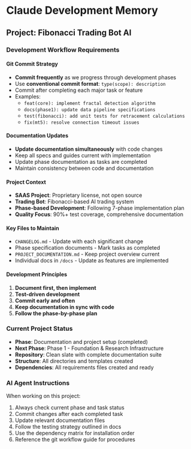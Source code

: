 # Claude Development Memory

## Project: Fibonacci Trading Bot AI

### Development Workflow Requirements

#### Git Commit Strategy
- **Commit frequently** as we progress through development phases
- Use **conventional commit format**: `type(scope): description`
- Commit after completing each major task or feature
- Examples:
  - `feat(core): implement fractal detection algorithm`
  - `docs(phase1): update data pipeline specifications`
  - `test(fibonacci): add unit tests for retracement calculations`
  - `fix(mt5): resolve connection timeout issues`

#### Documentation Updates
- **Update documentation simultaneously** with code changes
- Keep all specs and guides current with implementation
- Update phase documentation as tasks are completed
- Maintain consistency between code and documentation

#### Project Context
- **SAAS Project**: Proprietary license, not open source
- **Trading Bot**: Fibonacci-based AI trading system
- **Phase-based Development**: Following 7-phase implementation plan
- **Quality Focus**: 90%+ test coverage, comprehensive documentation

#### Key Files to Maintain
- `CHANGELOG.md` - Update with each significant change
- Phase specification documents - Mark tasks as completed
- `PROJECT_DOCUMENTATION.md` - Keep project overview current
- Individual docs in `/docs` - Update as features are implemented

#### Development Principles
1. **Document first, then implement**
2. **Test-driven development**
3. **Commit early and often**
4. **Keep documentation in sync with code**
5. **Follow the phase-by-phase plan**

### Current Project Status
- **Phase**: Documentation and project setup (completed)
- **Next Phase**: Phase 1 - Foundation & Research Infrastructure
- **Repository**: Clean slate with complete documentation suite
- **Structure**: All directories and templates created
- **Dependencies**: All requirements files created and ready

### AI Agent Instructions
When working on this project:
1. Always check current phase and task status
2. Commit changes after each completed task
3. Update relevant documentation files
4. Follow the testing strategy outlined in docs
5. Use the dependency matrix for installation order
6. Reference the git workflow guide for procedures